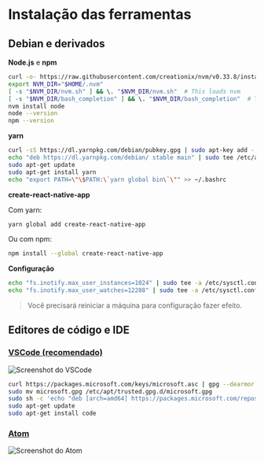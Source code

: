 # Instalação das ferramentas

## Debian e derivados

**Node.js** e **npm**

```bash
curl -o- https://raw.githubusercontent.com/creationix/nvm/v0.33.8/install.sh | bash
export NVM_DIR="$HOME/.nvm"
[ -s "$NVM_DIR/nvm.sh" ] && \. "$NVM_DIR/nvm.sh"  # This loads nvm
[ -s "$NVM_DIR/bash_completion" ] && \. "$NVM_DIR/bash_completion"  # This loads nvm bash_completion
nvm install node
node --version
npm --version
```

**yarn**

```bash
curl -sS https://dl.yarnpkg.com/debian/pubkey.gpg | sudo apt-key add -
echo "deb https://dl.yarnpkg.com/debian/ stable main" | sudo tee /etc/apt/sources.list.d/yarn.list
sudo apt-get update
sudo apt-get install yarn
echo "export PATH=\"\$PATH:\`yarn global bin\`\"" >> ~/.bashrc
```

**create-react-native-app**

Com yarn:

```bash
yarn global add create-react-native-app
```

Ou com npm:

```bash
npm install --global create-react-native-app
```

**Configuração**

```bash
echo "fs.inotify.max_user_instances=1024" | sudo tee -a /etc/sysctl.conf
echo "fs.inotify.max_user_watches=12288" | sudo tee -a /etc/sysctl.conf
```

> Você precisará reiniciar a máquina para configuração fazer efeito.
 
## Editores de código e IDE

### [VSCode (recomendado)](https://code.visualstudio.com/)

![Screenshot do VSCode](https://code.visualstudio.com/assets/home/home-screenshot-linux.png)

```bash
curl https://packages.microsoft.com/keys/microsoft.asc | gpg --dearmor > microsoft.gpg
sudo mv microsoft.gpg /etc/apt/trusted.gpg.d/microsoft.gpg
sudo sh -c 'echo "deb [arch=amd64] https://packages.microsoft.com/repos/vscode stable main" > /etc/apt/sources.list.d/vscode.list'
sudo apt-get update
sudo apt-get install code
```

### [Atom](https://atom.io/)

![Screenshot do Atom](https://github-atom-io-herokuapp-com.global.ssl.fastly.net/assets/screenshot-main-04d5696e786a54803aa385acbc7c9ba3.png)
